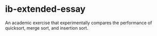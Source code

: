 # ib-extended-essay
An academic exercise that experimentally compares the performance of quicksort, merge sort, and insertion sort.

